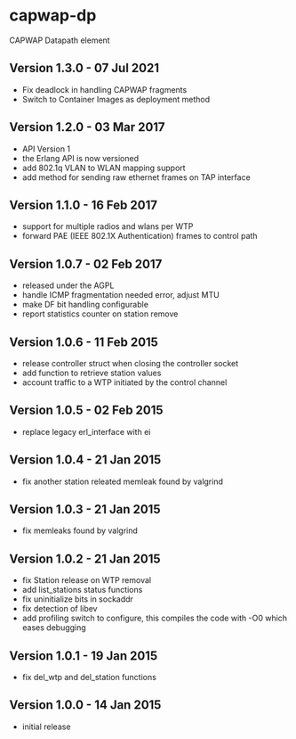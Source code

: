 capwap-dp
=========

CAPWAP Datapath element

Version 1.3.0 - 07 Jul 2021
---------------------------

* Fix deadlock in handling CAPWAP fragments
* Switch to Container Images as deployment method

Version 1.2.0 - 03 Mar 2017
---------------------------

* API Version 1
* the Erlang API is now versioned
* add 802.1q VLAN to WLAN mapping support
* add method for sending raw ethernet frames on TAP interface

Version 1.1.0 - 16 Feb 2017
--------------------------

* support for multiple radios and wlans per WTP
* forward PAE (IEEE 802.1X Authentication) frames to control path

Version 1.0.7 - 02 Feb 2017
---------------------------

* released under the AGPL
* handle ICMP fragmentation needed error, adjust MTU
* make DF bit handling configurable
* report statistics counter on station remove

Version 1.0.6 - 11 Feb 2015
---------------------------

* release controller struct when closing the controller socket
* add function to retrieve station values
* account traffic to a WTP initiated by the control channel

Version 1.0.5 - 02 Feb 2015
---------------------------

* replace legacy erl_interface with ei

Version 1.0.4 - 21 Jan 2015
---------------------------

* fix another station releated memleak found by valgrind

Version 1.0.3 - 21 Jan 2015
---------------------------

* fix memleaks found by valgrind

Version 1.0.2 - 21 Jan 2015
---------------------------

* fix Station release on WTP removal
* add list_stations status functions
* fix uninitialize bits in sockaddr
* fix detection of libev
* add profiling switch to configure, this compiles the code with -O0 which eases debugging

Version 1.0.1 - 19 Jan 2015
---------------------------

* fix del_wtp and del_station functions

Version 1.0.0 - 14 Jan 2015
---------------------------

* initial release

